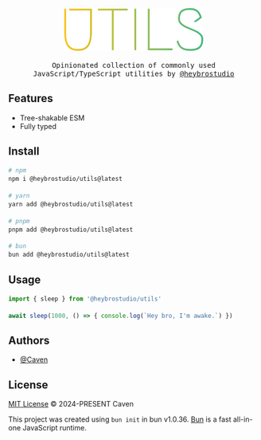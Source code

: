 <p align="center">
  <a href="https://github.com/heybrostudio/utils">
    <img alt="Opinionated collection of commonly used JavaScript/TypeScript utilities by @heybrostudio" src="https://raw.githubusercontent.com/heybrostudio/utils/main/.github/logo.svg " width="280">
  </a>
  <br><br>
  <samp>Opinionated collection of commonly used JavaScript/TypeScript utilities by <a href="https://github.com/heybrostudio">@heybrostudio</a></samp>
</p>

## Features

- Tree-shakable ESM
- Fully typed 

## Install

```bash
# npm
npm i @heybrostudio/utils@latest

# yarn
yarn add @heybrostudio/utils@latest

# pnpm 
pnpm add @heybrostudio/utils@latest

# bun
bun add @heybrostudio/utils@latest
```

## Usage

```ts
import { sleep } from '@heybrostudio/utils'

await sleep(1000, () => { console.log(`Hey bro, I'm awake.`) })
```

## Authors

- [@Caven](https://github.com/keyding)

## License
[MIT License](https://github.com/heybrostudio/utils/blob/main/LICENSE) © 2024-PRESENT Caven

This project was created using `bun init` in bun v1.0.36. [Bun](https://bun.sh) is a fast all-in-one JavaScript runtime.

